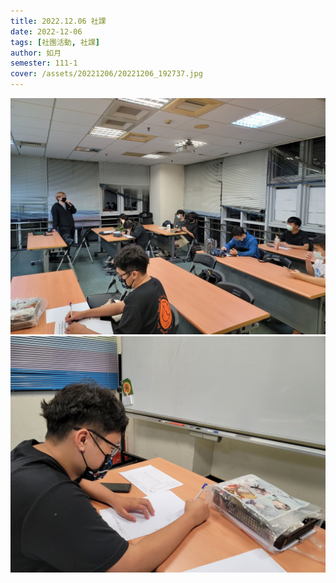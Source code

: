```yaml
---
title: 2022.12.06 社課
date: 2022-12-06
tags: [社團活動, 社課]
author: 如月
semester: 111-1
cover: /assets/20221206/20221206_192737.jpg
---
```


![20221206_192737.jpg](/assets/20221206/20221206_192737.jpg)
![20221206_195139.jpg](/assets/20221206/20221206_195139.jpg)
